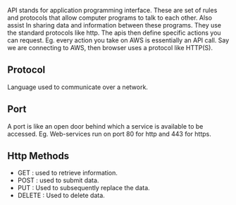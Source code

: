 API stands for application programming interface. These are set of rules and protocols that allow computer programs to talk to each other. Also assist In sharing data and information between these programs. They use the standard protocols like http. The apis then define specific actions you can request.
Eg. every action you take on AWS is essentially an API call.
Say we are connecting to AWS, then browser uses a protocol like HTTP(S). 

## Protocol 
Language used to communicate over a network.

## Port 
A port is like an open door behind which a service is available to be accessed.
Eg. Web-services run on port 80 for http and 443 for https.

## Http Methods
- GET : used to retrieve information.
- POST : used to submit data.
- PUT : Used to subsequently replace the data.
- DELETE : Used to delete data.
